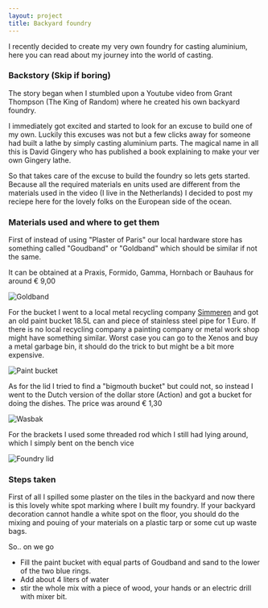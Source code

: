 ```yaml
---
layout: project
title: Backyard foundry
---
```

I recently decided to create my very own foundry for casting aluminium, here you can read about my journey into the world of casting.

### Backstory (Skip if boring)

The story began when I stumbled upon a Youtube video from Grant Thompson (The King of Random) where he created his own backyard foundry.

I immediately got excited and started to look for an excuse to build one of my own.
Luckily this excuses was not but a few clicks away for someone had built a lathe by simply casting aluminium parts. The magical name in all this is David Gingery who has published a book explaining to make your ver own Gingery lathe.

So that takes care of the excuse to build the foundry so lets gets started.
Because all the required materials en units used are different from the materials used in the video (I live in the Netherlands)  I decided to post my reciepe here for the lovely folks on the European side of the ocean.

### Materials used and where to get them

First of instead of using "Plaster of Paris" our local hardware store has something called "Goudband" or "Goldband" which should be similar if not the same.

It can be obtained at a Praxis, Formido, Gamma, Hornbach or Bauhaus for around &euro; 9,00

![Goldband](https://googledrive.com/host/0B3tHvBZbxmjZaEVfMEJiOG5JdUk/goldband.png)

For the bucket I went to a local metal recycling company [Simmeren](http://www.simmeren.nl/) and got an old paint bucket 18.5L can and piece of stainless steel pipe for 1 Euro.
If there is no local recycling company a painting company or metal work shop might have something similar. Worst case you can go to the Xenos and buy a metal garbage bin, it should do the trick to but might be a bit more expensive.

![Paint bucket](https://googledrive.com/host/0B3tHvBZbxmjZaEVfMEJiOG5JdUk/paint_can.png)

As for the lid I tried to find a "bigmouth bucket" but could not, so instead I went to the Dutch version of the dollar store (Action) and got a bucket for doing the dishes. The price was around &euro; 1,30

![Wasbak](https://googledrive.com/host/0B3tHvBZbxmjZaEVfMEJiOG5JdUk/wasbak.png)

For the brackets I used some threaded rod which I still had lying around, which I simply bent on the bench vice

![Foundry lid](https://googledrive.com/host/0B3tHvBZbxmjZaEVfMEJiOG5JdUk/foundry_lid.png)


### Steps taken

First of all I spilled some plaster on the tiles in the backyard and now there is this lovely white spot marking where I built my foundry. If your backyard decoration cannot handle a white spot on the floor, you should do the mixing and pouing of your materials on a plastic tarp or some cut up waste bags.

So.. on we go

* Fill the paint bucket with equal parts of Goudband and sand to the lower of the two blue rings.
* Add about 4 liters of water
* stir the whole mix with a piece of wood, your hands or an electric drill with mixer bit.
